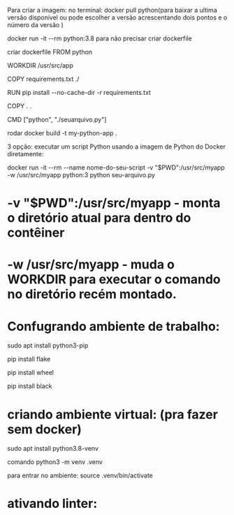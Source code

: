 Para criar a imagem: no terminal:
docker pull python(para baixar a ultima versão disponível ou pode escolher a versão acrescentando dois pontos e o número da versão )

docker run -it --rm python:3.8 para não precisar criar dockerfile

criar dockerfile
FROM python

WORKDIR /usr/src/app

COPY requirements.txt ./

RUN pip install --no-cache-dir -r requirements.txt

COPY . .

CMD ["python", "./seuarquivo.py"]

rodar docker build -t my-python-app .

3 opção: executar um script Python usando a imagem de Python do Docker diretamente:

docker run -it --rm --name nome-do-seu-script -v "$PWD":/usr/src/myapp -w /usr/src/myapp python:3 python seu-arquivo.py
# -v "$PWD":/usr/src/myapp - monta o diretório atual para dentro do contêiner
# -w /usr/src/myapp - muda o WORKDIR para executar o comando no diretório recém montado.



# Confugrando ambiente de trabalho:

sudo apt install python3-pip

pip install flake

pip install wheel

pip install black

# criando ambiente virtual: (pra fazer sem docker)
sudo apt install python3.8-venv

comando python3 -m venv .venv

para entrar no ambiente: 
source .venv/bin/activate

# ativando linter: 
